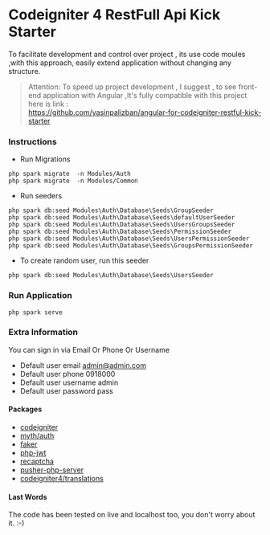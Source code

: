 # Codeigniter 4  RestFull Api Kick Starter

To facilitate development and control over project , its use code moules ,with this approach, easily extend
application without changing any structure.

> Attention: To speed up project development , I suggest , to see front-end application with Angular ,It's  fully compatible with this project
> </br> here is link : </br>
> https://github.com/yasinpalizban/angular-for-codeigniter-restful-kick-starter

### Instructions

- Run Migrations

```
php spark migrate  -n Modules/Auth 
php spark migrate  -n Modules/Common 
```

- Run seeders

```
php spark db:seed Modules\Auth\Database\Seeds\GroupSeeder
php spark db:seed Modules\Auth\Database\Seeds\defaultUserSeeder
php spark db:seed Modules\Auth\Database\Seeds\UsersGroupsSeeder
php spark db:seed Modules\Auth\Database\Seeds\PermissionSeeder
php spark db:seed Modules\Auth\Database\Seeds\UsersPermissionSeeder
php spark db:seed Modules\Auth\Database\Seeds\GroupsPermissionSeeder

```

- To create random user, run this seeder

```
php spark db:seed Modules\Auth\Database\Seeds\UsersSeeder
```

### Run Application

```
php spark serve

```

### Extra Information

You can sign in via Email Or Phone Or Username </br>

- Default user email admin@admin.com
- Default user phone 0918000
- Default user username admin
- Default user password pass


#### Packages

- [codeigniter](https://codeigniter.com/)
- [myth/auth](https://github.com/lonnieezell/myth-auth)
- [faker](https://fakerphp.github.io/)
- [php-jwt](https://github.com/firebase/php-jwt)
- [recaptcha](https://github.com/google/recaptcha)
- [pusher-php-server](https://github.com/pusher/pusher-http-php)
- [codeigniter4/translations](https://github.com/codeigniter4/translations)

#### Last Words

The code has been tested on live and localhost too, you don't worry about it. :-)
